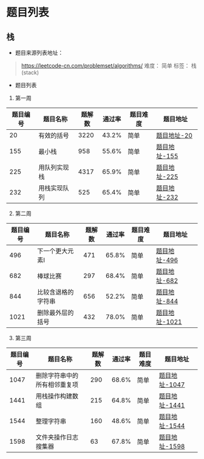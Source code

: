 # 题目列表


## 栈

- 题目来源列表地址：
> https://leetcode-cn.com/problemset/algorithms/
> 难度： 简单   标签： 栈 (stack)

- 题目列表

1. 第一周

| 题目编号 | 题目名称 | 题解数 | 通过率 | 题目难度 | 题目地址 |
| -------- | -------- | ------ | ------ | -------- | -------- |
|20|有效的括号 |3220|43.2%|简单|[题目地址-20](https://leetcode-cn.com/problems/valid-parentheses)|
|155|最小栈 |958|55.6%|简单|[题目地址-155](https://leetcode-cn.com/problems/min-stack)|
|225|用队列实现栈|4317|65.9%|简单|[题目地址-225]( https://leetcode-cn.com/problems/implement-stack-using-queues)|
|232|用栈实现队列|525|65.4%|简单|[题目地址-232](https://leetcode-cn.com/problems/implement-queue-using-stacks)|

2. 第二周

| 题目编号 | 题目名称 | 题解数 | 通过率 | 题目难度 | 题目地址 |
| -------- | -------- | ------ | ------ | -------- | -------- |
|496|下一个更大元素Ⅰ|471|65.8%|简单|[题目地址-496](https://leetcode-cn.com/problems/next-greater-element-i)|
|682| 棒球比赛|297|68.4%|简单|[题目地址-682](https://leetcode-cn.com/problems/baseball-game)|
|844|比较含退格的字符串|656|52.2%|简单|[题目地址-844](https://leetcode-cn.com/problems/backspace-string-compare)|
|1021|删除最外层的括号|432|78.0%|简单|[题目地址-1021](https://leetcode-cn.com/problems/remove-outermost-parentheses)|

3. 第三周

| 题目编号 | 题目名称 | 题解数 | 通过率 | 题目难度 | 题目地址 |
| -------- | -------- | ------ | ------ | -------- | -------- |
|1047|删除字符串中的所有相邻重复项|290|68.6%|简单|[题目地址-1047](https://leetcode-cn.com/problems/remove-all-adjacent-duplicates-in-string)|
|1441|用栈操作构建数组|215|64.8%|简单|[题目地址-1441](https://leetcode-cn.com/problems/build-an-array-with-stack-operations)|
|1544|整理字符串|160|48.6%|简单|[题目地址-1544](https://leetcode-cn.com/problems/make-the-string-great)|
|1598|文件夹操作日志搜集器|63|67.8%|简单|[题目地址-1598](https://leetcode-cn.com/problems/crawler-log-folder)|
